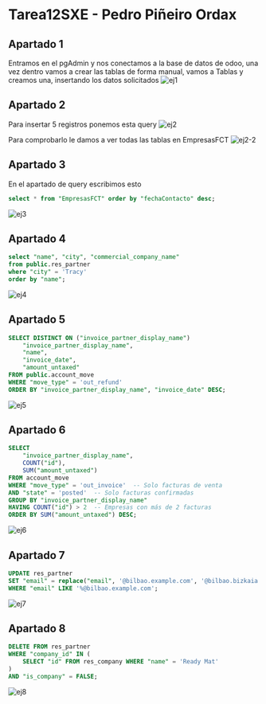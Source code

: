 # Tarea12SXE - Pedro Piñeiro Ordax

## Apartado 1

Entramos en el pgAdmin y nos conectamos a la base de datos de odoo, una vez dentro vamos a crear las tablas de forma manual, vamos a Tablas y creamos una, insertando los datos solicitados
![ej1](imgs/ej1.png)

## Apartado 2

Para insertar 5 registros ponemos esta query
![ej2](imgs/ej2.png)

Para comprobarlo le damos a ver todas las tablas en EmpresasFCT
![ej2-2](imgs/ej2-2.png)

## Apartado 3

En el apartado de query escribimos esto
```sql
select * from "EmpresasFCT" order by "fechaContacto" desc;
```
![ej3](imgs/ej3.png)

## Apartado 4

```sql
select "name", "city", "commercial_company_name" 
from public.res_partner 
where "city" = 'Tracy'
order by "name";
```
![ej4](imgs/ej4.png)

## Apartado 5

```sql
SELECT DISTINCT ON ("invoice_partner_display_name") 
    "invoice_partner_display_name", 
    "name", 
    "invoice_date", 
    "amount_untaxed"
FROM public.account_move
WHERE "move_type" = 'out_refund'
ORDER BY "invoice_partner_display_name", "invoice_date" DESC;
```
![ej5](imgs/ej5.png)

## Apartado 6

```sql
SELECT 
    "invoice_partner_display_name", 
    COUNT("id"), 
    SUM("amount_untaxed")
FROM account_move
WHERE "move_type" = 'out_invoice'  -- Solo facturas de venta
AND "state" = 'posted'  -- Solo facturas confirmadas
GROUP BY "invoice_partner_display_name"
HAVING COUNT("id") > 2  -- Empresas con más de 2 facturas
ORDER BY SUM("amount_untaxed") DESC;
```
![ej6](imgs/ej6.png)

## Apartado 7

```sql
UPDATE res_partner
SET "email" = replace("email", '@bilbao.example.com', '@bilbao.bizkaia.eus')
WHERE "email" LIKE '%@bilbao.example.com';
```
![ej7](imgs/ej7.png)

## Apartado 8

```sql
DELETE FROM res_partner
WHERE "company_id" IN (
    SELECT "id" FROM res_company WHERE "name" = 'Ready Mat'
)
AND "is_company" = FALSE; 
```
![ej8](imgs/ej8.png)
